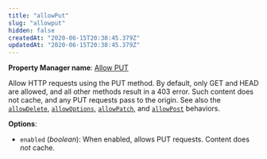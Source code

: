```yaml
---
title: "allowPut"
slug: "allowput"
hidden: false
createdAt: "2020-06-15T20:38:45.379Z"
updatedAt: "2020-06-15T20:38:45.379Z"
---
```

__Property Manager name__: [Allow PUT](https://control.akamai.com/wh/CUSTOMER/AKAMAI/en-US/WEBHELP/property-manager/property-manager-help/csh_lookup.html?id=PM_0013)

Allow HTTP requests using the PUT method.  By default, only GET and HEAD are allowed, and all other methods result in a 403 error. Such content does not cache, and any PUT requests pass to the origin. See also the [`allowDelete`](#allowdelete), [`allowOptions`](#allowoptions), [`allowPatch`](#allowpatch), and [`allowPost`](#allowpost) behaviors.

__Options__:

<div class="option" markdown="1" id="allowPut.enabled" >

- `enabled` (_boolean_): When enabled, allows PUT requests. Content does _not_ cache.

</div>

</div>

<div class="feature" data-feature="allowTransferEncoding" markdown="1">

